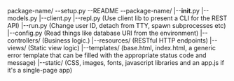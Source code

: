 package-name/
\--setup.py
\--README
\--package-name/
    |--__init__.py
    |--models.py
    |--client.py
    |--repl.py       (Use client lib to present a CLI for the REST API)
    |--run.py        (Change user ID, detach from TTY, spawn subprocesses etc)
    |--config.py     (Read things like database URI from the environment)
    |--controllers/  (Business logic.)
    |--resources/    (RESTful HTTP endpoints)
    |--views/        (Static view logic)
    |--templates/    (base.html, index.html, a generic error template that can be filled with the appropriate status code and message)
    |--static/       (CSS, images, fonts, javascript libraries and an app.js if it's a single-page app)